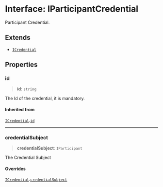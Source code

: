 # Interface: IParticipantCredential

Participant Credential.

## Extends

- [`ICredential`](ICredential.md)

## Properties

### id

> **id**: `string`

The Id of the credential, it is mandatory.

#### Inherited from

[`ICredential`](ICredential.md).[`id`](ICredential.md#id)

***

### credentialSubject

> **credentialSubject**: `IParticipant`

The Credential Subject

#### Overrides

[`ICredential`](ICredential.md).[`credentialSubject`](ICredential.md#credentialsubject)
